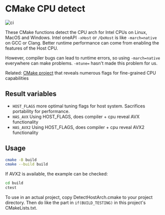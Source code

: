 # CMake CPU detect

![ci](https://github.com/scivision/cmake-cpu-detect/workflows/ci/badge.svg)

These CMake functions detect the CPU arch for Intel CPUs on Linux, MacOS and Windows.
Intel oneAPI `-xHost` or `/QxHost` is like `-march=native` on GCC or Clang.
Better runtime performance can come from enabling the features of the Host CPU.

However, compiler bugs can lead to runtime errors, so using `-march=native` everywhere can make problems.
`-mtune=` hasn't made this problem for us.

Related: [CMake project](https://github.com/miurahr/cmake-optimize-architecture-flag)
that reveals numerous flags for fine-grained CPU capabilities

## Result variables

* `HOST_FLAGS` more optimal tuning flags for host system. Sacrifices portability for performance.
* `HAS_AVX` Using HOST_FLAGS, does compiler + cpu reveal AVX functionality
* `HAS_AVX2` Using HOST_FLAGS, does compiler + cpu reveal AVX2 functionality

## Usage

```sh
cmake -B build
cmake --build build
```

If AVX2 is available, the example can be checked:

```sh
cd build
ctest
```

To use in an actual project, copy DetectHostArch.cmake to your project directory.
Then do like the part in `if(BUILD_TESTING)` in this project's CMakeLists.txt.
